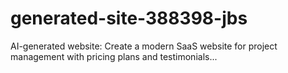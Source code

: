 # generated-site-388398-jbs
AI-generated website: Create a modern SaaS website for project management with pricing plans and testimonials...
